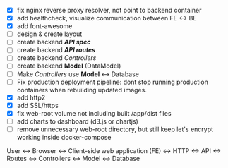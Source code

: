 - [x] fix nginx reverse proxy resolver, not point to backend container
- [x] add healthcheck, visualize communication between FE <-> BE
- [x] add font-awesome
- [ ] design & create layout
- [ ] create backend ***API spec***
- [ ] create backend ***API routes***
- [ ] create backend *Controllers*
- [ ] create backend **Model** (DataModel)
- [ ] Make *Controllers* use **Model** <-> Database
- [ ] Fix production deployment pipeline: dont stop running production containers when rebuilding updated images.
- [x] add http2
- [x] add SSL/https
- [x] fix web-root volume not including built /app/dist files
- [ ] add charts to dashboard (d3.js or chartjs)
- [ ] remove unnecessary web-root directory, but still keep let's encrypt working inside docker-compose

User <-> Browser <-> Client-side web application (FE) <-> HTTP <-> API <-> Routes <-> Controllers <-> Model <-> Database

